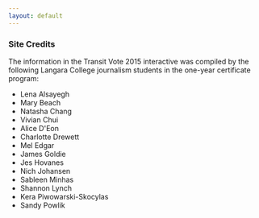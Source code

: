 ```yaml
---
layout: default
---
```


### Site Credits

The information in the Transit Vote 2015 interactive was compiled by the following Langara College journalism students in the one-year certificate program:

* Lena Alsayegh
* Mary Beach
* Natasha Chang
* Vivian Chui
* Alice D'Eon
* Charlotte Drewett 
* Mel Edgar
* James Goldie
* Jes Hovanes
* Nich Johansen
* Sableen Minhas
* Shannon Lynch
* Kera Piwowarski-Skocylas
* Sandy Powlik
